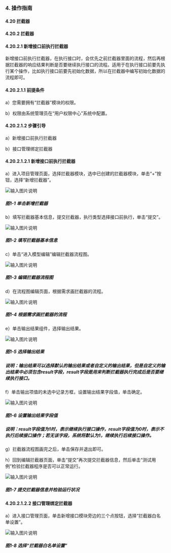 ### 4. 操作指南

#### 4.20 拦截器

#### 4.20.2 拦截器

#### 4.20.2.1 新增接口前执行拦截器

新增接口前执行拦截器，在执行接口时，会优先之前拦截器里面的流程，然后再根据拦截器的响应结果判断是否要继续执行接口的流程。适用于在执行接口前要先执行某个操作，比如执行接口前要先初始化数据，所以在拦截器中编写初始化数据的流程即可。

#### 4.20.2.1.1 前提条件

a）您需要拥有“拦截器”模块的权限。

b）权限由系统管理员在“用户权限中心”系统中配置。

#### 4.20.2.1.2 步骤引导

a）新增接口前执行拦截器

b）接口管理绑定拦截器

#### 4.20.2.1.2.1 新增接口前执行拦截器

a）进入项目管理页面，选择拦截器模块，选中已创建的拦截器模块，单击“+”按钮，选择“新增拦截器”。

![输入图片说明](../../../../../images/SoFlu%EF%BC%88%E5%90%8E%E7%AB%AF%EF%BC%89%E5%BC%80%E5%8F%91%E5%B9%B3%E5%8F%B0/1.%20%E6%9C%80%E6%96%B0%E7%89%88%E6%9C%AC%20-%20%E6%9B%B4%E6%96%B0%E6%97%A5%E6%9C%9F%20-%202022.10.08/4.%20%E6%93%8D%E4%BD%9C%E6%8C%87%E5%8D%97/20.%20%E6%8B%A6%E6%88%AA%E5%99%A8/2.%20%E6%8B%A6%E6%88%AA%E5%99%A8/image.png)

##### 图1-1 单击新增拦截器

b）填写拦截器基本信息，提交拦截器，执行类型选择接口前执行，单击“提交”。

![输入图片说明](../../../../../images/SoFlu%EF%BC%88%E5%90%8E%E7%AB%AF%EF%BC%89%E5%BC%80%E5%8F%91%E5%B9%B3%E5%8F%B0/1.%20%E6%9C%80%E6%96%B0%E7%89%88%E6%9C%AC%20-%20%E6%9B%B4%E6%96%B0%E6%97%A5%E6%9C%9F%20-%202022.10.08/4.%20%E6%93%8D%E4%BD%9C%E6%8C%87%E5%8D%97/20.%20%E6%8B%A6%E6%88%AA%E5%99%A8/2.%20%E6%8B%A6%E6%88%AA%E5%99%A8/1-2.png)

##### 图1-2 填写拦截器基本信息

c）单击“进入模型编辑”编辑拦截器流程图。

![输入图片说明](../../../../../images/SoFlu%EF%BC%88%E5%90%8E%E7%AB%AF%EF%BC%89%E5%BC%80%E5%8F%91%E5%B9%B3%E5%8F%B0/1.%20%E6%9C%80%E6%96%B0%E7%89%88%E6%9C%AC%20-%20%E6%9B%B4%E6%96%B0%E6%97%A5%E6%9C%9F%20-%202022.10.08/4.%20%E6%93%8D%E4%BD%9C%E6%8C%87%E5%8D%97/20.%20%E6%8B%A6%E6%88%AA%E5%99%A8/2.%20%E6%8B%A6%E6%88%AA%E5%99%A8/1-3.png)

##### 图1-3 编辑拦截器流程图

d）在流程图编辑页面，根据需求画拦截器的流程。

![输入图片说明](../../../../../images/SoFlu%EF%BC%88%E5%90%8E%E7%AB%AF%EF%BC%89%E5%BC%80%E5%8F%91%E5%B9%B3%E5%8F%B0/1.%20%E6%9C%80%E6%96%B0%E7%89%88%E6%9C%AC%20-%20%E6%9B%B4%E6%96%B0%E6%97%A5%E6%9C%9F%20-%202022.10.08/4.%20%E6%93%8D%E4%BD%9C%E6%8C%87%E5%8D%97/20.%20%E6%8B%A6%E6%88%AA%E5%99%A8/2.%20%E6%8B%A6%E6%88%AA%E5%99%A8/1-4.png)

##### 图1-4 根据需求画拦截器的流程

e）单击输出结果组件，选择输出结果。

![输入图片说明](../../../../../images/SoFlu%EF%BC%88%E5%90%8E%E7%AB%AF%EF%BC%89%E5%BC%80%E5%8F%91%E5%B9%B3%E5%8F%B0/1.%20%E6%9C%80%E6%96%B0%E7%89%88%E6%9C%AC%20-%20%E6%9B%B4%E6%96%B0%E6%97%A5%E6%9C%9F%20-%202022.10.08/4.%20%E6%93%8D%E4%BD%9C%E6%8C%87%E5%8D%97/20.%20%E6%8B%A6%E6%88%AA%E5%99%A8/2.%20%E6%8B%A6%E6%88%AA%E5%99%A8/1-5.png)

##### 图1-5 选择输出结果

##### 说明：输出结果可以选择默认的输出结果或者自定义的输出结果，但是自定义的输出结果中必须包含result字段，result字段是用来判断拦截器执行完成后是否要继续执行接口。

f）单击输出项值的未选中记录方框，设置输出结果字段值，单击确定。

![输入图片说明](../../../../../images/SoFlu%EF%BC%88%E5%90%8E%E7%AB%AF%EF%BC%89%E5%BC%80%E5%8F%91%E5%B9%B3%E5%8F%B0/1.%20%E6%9C%80%E6%96%B0%E7%89%88%E6%9C%AC%20-%20%E6%9B%B4%E6%96%B0%E6%97%A5%E6%9C%9F%20-%202022.10.08/4.%20%E6%93%8D%E4%BD%9C%E6%8C%87%E5%8D%97/20.%20%E6%8B%A6%E6%88%AA%E5%99%A8/2.%20%E6%8B%A6%E6%88%AA%E5%99%A8/1-6.png)

##### 图1-6 设置输出结果字段值

##### 说明：result字段值为1时，表示继续执行接口操作，result字段值为0时，表示不执行后续接口操作；若无该字段，系统将默认为1，继续执行后续接口操作。

g）拦截器流程图画完之后，单击保存并退出即可。

h）回到编辑拦截器页面，单击“提交”再次提交拦截器信息，然后单击“测试用例”检验拦截器程序是否可以正常运行。

![输入图片说明](../../../../../images/SoFlu%EF%BC%88%E5%90%8E%E7%AB%AF%EF%BC%89%E5%BC%80%E5%8F%91%E5%B9%B3%E5%8F%B0/1.%20%E6%9C%80%E6%96%B0%E7%89%88%E6%9C%AC%20-%20%E6%9B%B4%E6%96%B0%E6%97%A5%E6%9C%9F%20-%202022.10.08/4.%20%E6%93%8D%E4%BD%9C%E6%8C%87%E5%8D%97/20.%20%E6%8B%A6%E6%88%AA%E5%99%A8/2.%20%E6%8B%A6%E6%88%AA%E5%99%A8/1-7.png)

##### 图1-7 提交拦截器信息并检验运行状况

#### 4.20.2.1.2.2 接口管理绑定拦截器

a）进入接口管理页面，单击新增接口模块旁边的三个点按钮，选择“拦截器白名单设置”。

![输入图片说明](../../../../../images/SoFlu%EF%BC%88%E5%90%8E%E7%AB%AF%EF%BC%89%E5%BC%80%E5%8F%91%E5%B9%B3%E5%8F%B0/1.%20%E6%9C%80%E6%96%B0%E7%89%88%E6%9C%AC%20-%20%E6%9B%B4%E6%96%B0%E6%97%A5%E6%9C%9F%20-%202022.10.08/4.%20%E6%93%8D%E4%BD%9C%E6%8C%87%E5%8D%97/20.%20%E6%8B%A6%E6%88%AA%E5%99%A8/2.%20%E6%8B%A6%E6%88%AA%E5%99%A8/1-8.png)

##### 图1-8 选择“拦截器白名单设置”
